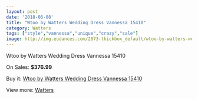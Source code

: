 ```yaml
---
layout: post
date: '2018-06-08'
title: "Wtoo by Watters Wedding Dress Vannessa 15410"
category: Watters
tags: ["style","vannessa","unique","crazy","sale"]
image: http://img.eudances.com/2873-thickbox_default/wtoo-by-watters-wedding-dress-vannessa-15410.jpg
---
```

Wtoo by Watters Wedding Dress Vannessa 15410

On Sales: **$376.99**
<a href="https://www.eudances.com/en/watters/990-wtoo-by-watters-wedding-dress-vannessa-15410.html"><amp-img layout="responsive" width="600" height="600" src="//img.eudances.com/2873-thickbox_default/wtoo-by-watters-wedding-dress-vannessa-15410.jpg" alt="Wtoo by Watters Wedding Dress Vannessa 15410 0" /></a>
<a href="https://www.eudances.com/en/watters/990-wtoo-by-watters-wedding-dress-vannessa-15410.html"><amp-img layout="responsive" width="600" height="600" src="//img.eudances.com/2874-thickbox_default/wtoo-by-watters-wedding-dress-vannessa-15410.jpg" alt="Wtoo by Watters Wedding Dress Vannessa 15410 1" /></a>

Buy it: [Wtoo by Watters Wedding Dress Vannessa 15410](https://www.eudances.com/en/watters/990-wtoo-by-watters-wedding-dress-vannessa-15410.html "Wtoo by Watters Wedding Dress Vannessa 15410")

View more: [Watters](https://www.eudances.com/en/12-watters "Watters")